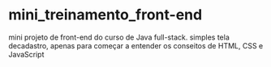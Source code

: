 # mini_treinamento_front-end
mini projeto de front-end do curso de Java full-stack. simples tela decadastro, apenas para começar a entender os conseitos de HTML, CSS e JavaScript
